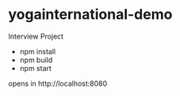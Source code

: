 # yogainternational-demo
Interview Project

- npm install
- npm build
- npm start

opens in http://localhost:8080
